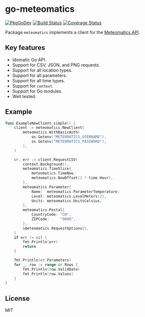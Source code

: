 # go-meteomatics

[![PkgGoDev](https://pkg.go.dev/badge/twpayne/go-meteomatics)](https://pkg.go.dev/twpayne/go-meteomatics)
[![Build Status](https://travis-ci.org/twpayne/go-meteomatics.svg?branch=master)](https://travis-ci.org/twpayne/go-meteomatics)
[![Coverage Status](https://coveralls.io/repos/github/twpayne/go-meteomatics/badge.svg)](https://coveralls.io/github/twpayne/go-meteomatics)

Package `meteomatics` implements a client for the [Meteomatics
API](https://www.meteomatics.com/en/api/overview/).

## Key features

* Idomatic Go API.
* Support for CSV, JSON, and PNG requests.
* Support for all location types.
* Support for all parameters.
* Support for all time types.
* Support for `context`.
* Support for Go modules.
* Well tested.

## Example

```go
func ExampleNewClient_simple() {
	client := meteomatics.NewClient(
		meteomatics.WithBasicAuth(
			os.Getenv("METEOMATICS_USERNAME"),
			os.Getenv("METEOMATICS_PASSWORD"),
		),
	)

	cr, err := client.RequestCSV(
		context.Background(),
		meteomatics.TimeSlice{
			meteomatics.TimeNow,
			meteomatics.NowOffset(1 * time.Hour),
		},
		meteomatics.Parameter{
			Name:  meteomatics.ParameterTemperature,
			Level: meteomatics.LevelMeters(2),
			Units: meteomatics.UnitsCelsius,
		},
		meteomatics.Postal{
			CountryCode: "CH",
			ZIPCode:     "9000",
		},
		&meteomatics.RequestOptions{},
	)
	if err != nil {
		fmt.Println(err)
		return
	}

	fmt.Println(cr.Parameters)
	for _, row := range cr.Rows {
		fmt.Println(row.ValidDate)
		fmt.Println(row.Values)
	}
}
```

## License

MIT
